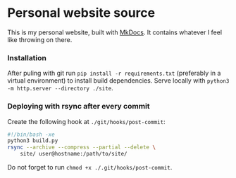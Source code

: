 # Personal website source
This is my personal website, built with [MkDocs](https://mkdocs.org). It contains whatever I feel like throwing on
there.

### Installation
After puling with git run `pip install -r requirements.txt` (preferably in a virtual environment) to install build dependencies.
Serve locally with `python3 -m http.server --directory ./site`.

### Deploying with rsync after every commit
Create the following hook at `./git/hooks/post-commit`:
```bash
#!/bin/bash -xe
python3 build.py
rsync --archive --compress --partial --delete \
    site/ user@hostname:/path/to/site/
```
Do not forget to run `chmod +x ./.git/hooks/post-commit`.
